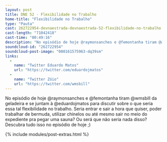 ```yaml
---
layout: post
title: DNE 52 - Flexibilidade no Trabalho
home-title: "Flexibilidade no Trabalho"
type: "Pauta"
cast: 262722954-devnaestrada-devnaestrada-52-flexibilidade-no-trabalho.mp3
cast-length: "71042418"
cast-time: "00:49:16"
description: "No episódio de hoje @raymonsanches e @femontanha tiram @wmsbill da geladeira e se juntam à @eduardojmatos para discutir sobre o que seria essa tal flexibilidade no trabalho."
soundcloud-id: "262722954"
soundcloud-post-image: "000161575963-dq39sm"
links:
  -
    name: "Twitter Eduardo Matos"
    url: "https://twitter.com/eduardojmatos"
  -
    name: "Twitter Zóio"
    url: "https://twitter.com/wmsbill"
---
```


No episódio de hoje @raymonsanches e @femontanha tiram @wmsbill da geladeira e se juntam à @eduardojmatos para discutir sobre o que seria essa tal flexibilidade no trabalho. Seria entrar e sair a hora que quiser, poder trabalhar de bermuda, utilizar chinelos ou até mesmo sair no meio do expediente pra pegar uma sauna? Ou será que não seria nada disso? Descubra tudo isso no episódio de hoje ;)

{% include modules/post-extras.html %}
